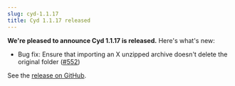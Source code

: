 ```yaml
---
slug: cyd-1.1.17
title: Cyd 1.1.17 released
---
```


**We're pleased to announce Cyd 1.1.17 is released.** Here's what's new:

- Bug fix: Ensure that importing an X unzipped archive doesn't delete the original folder ([#552](https://github.com/lockdown-systems/cyd/pull/552))

See the [release on GitHub](https://github.com/lockdown-systems/cyd/releases/tag/v1.1.17).

<!-- truncate -->
